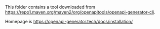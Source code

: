 This folder contains a tool downloaded from https://repo1.maven.org/maven2/org/openapitools/openapi-generator-cli.

Homepage is https://openapi-generator.tech/docs/installation/